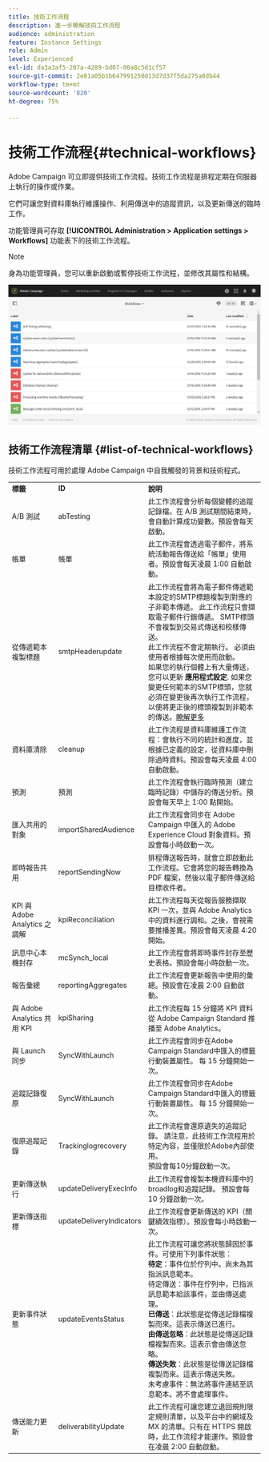 ```yaml
---
title: 技術工作流程
description: 進一步瞭解技術工作流程
audience: administration
feature: Instance Settings
role: Admin
level: Experienced
exl-id: da3a3af5-207a-4289-bd07-00a8c5d1cf57
source-git-commit: 2e81a05b1b647991250d13d7d37f5da275a8db44
workflow-type: tm+mt
source-wordcount: '820'
ht-degree: 75%

---
```


# 技術工作流程{#technical-workflows}

Adobe Campaign 可立即提供技術工作流程。技術工作流程是排程定期在伺服器上執行的操作或作業。

它們可讓您對資料庫執行維護操作、利用傳送中的追蹤資訊，以及更新傳送的臨時工作。

功能管理員可存取 **[!UICONTROL Administration > Application settings > Workflows]** 功能表下的技術工作流程。

>[!NOTE]
>
>身為功能管理員，您可以重新啟動或暫停技術工作流程，並修改其屬性和結構。

![](assets/technical_workflows.png)

## 技術工作流程清單 {#list-of-technical-workflows}

技術工作流程可用於處理 Adobe Campaign 中自我觸發的背景和技術程式。

<table> 
 <tbody> 
  <tr> 
   <td> <strong>標籤</strong><br /> </td> 
   <td> <strong>ID</strong><br /> </td> 
   <td> <strong>說明</strong><br /> </td> 
  </tr> 
  <tr> 
   <td> <span class="uicontrol">A/B 測試</span> <br /> </td> 
   <td> <span class="uicontrol">abTesting</span> <br /> </td> 
   <td> 此工作流程會分析每個變體的追蹤記錄檔。在 A/B 測試期間結束時，會自動計算成功變數。預設會每天啟動。<br /> </td> 
  </tr> 
  <tr> 
   <td> <span class="uicontrol">帳單</span> <br /> </td> 
   <td> <span class="uicontrol">帳單</span> <br /> </td> 
   <td> 此工作流程會透過電子郵件，將系統活動報告傳送給「帳單」使用者。預設會每天凌晨 1:00 自動啟動。<br /> </td> 
  </tr> 
  <tr> 
   <td> <span class="uicontrol">從傳遞範本複製標題</span> <br /> </td> 
   <td> <span class="uicontrol">smtpHeaderupdate</span> <br /> </td> 
   <td> 此工作流程會將為電子郵件傳遞範本設定的SMTP標題複製到對應的子非範本傳遞。 此工作流程只會擷取電子郵件行銷傳遞。 SMTP標頭不會複製到交易式傳送和校樣傳送。 <br> 此工作流程不會定期執行。 必須由使用者根據每次使用而啟動。 <!--So it'not really a technical workflow like all workflows on this page, because it's not run automatically - TBC--> <br> 如果您的執行個體上有大量傳送，您可以更新 <strong>應用程式設定</strong>. 如果您變更任何範本的SMTP標頭，您就必須在變更後再次執行工作流程，以便將更正後的標頭複製到非範本的傳送。<a href="data-retention.md#deliveries">瞭解更多</a>
   <br /> </td> 
  </tr> 
  <tr> 
   <td> <span class="uicontrol">資料庫清除</span> <br /> </td> 
   <td> <span class="uicontrol">cleanup</span> <br /> </td> 
   <td> 此工作流程是資料庫維護工作流程：會執行不同的統計和進度，並根據已定義的設定，從資料庫中刪除過時資料。預設會每天凌晨 4:00 自動啟動。<br /> </td> 
  </tr> 
  <tr> 
   <td> <span class="uicontrol">預測</span> <br /> </td> 
   <td> <span class="uicontrol">預測</span> <br /> </td> 
   <td> 此工作流程會執行臨時預測（建立臨時記錄）中儲存的傳送分析。預設會每天早上 1:00 點開始。<br /> </td> 
  </tr> 
  <tr> 
   <td> <span class="uicontrol">匯入共用的對象</span> <br /> </td> 
   <td> <span class="uicontrol">importSharedAudience</span> <br /> </td> 
   <td> 此工作流程會同步在 Adobe Campaign 中匯入的 Adobe Experience Cloud 對象資料。預設會每小時啟動一次。<br /> </td> 
  </tr> 
  <tr> 
   <td> <span class="uicontrol">即時報告共用</span> <br /> </td> 
   <td> <span class="uicontrol">reportSendingNow</span> <br /> </td> 
   <td> 排程傳送報告時，就會立即啟動此工作流程。它會將您的報告轉換為 PDF 檔案，然後以電子郵件傳送給目標收件者。<br /> </td> 
  </tr> 
  <tr> 
   <td> <span class="uicontrol">KPI 與 Adobe Analytics 之調解</span> <br /> </td> 
   <td> <span class="uicontrol">kpiReconciliation</span> <br /> </td> 
   <td> 此工作流程每天從報告服務擷取 KPI 一次，並與 Adobe Analytics 中的資料進行調和。之後，會視需要推播差異。預設會每天凌晨 4:20 開始。<br /> </td> 
  </tr> 
  <tr> 
   <td> <span class="uicontrol">訊息中心本機封存</span> <br /> </td> 
   <td> <span class="uicontrol">mcSynch_local</span> <br /> </td> 
   <td> 此工作流程會將即時事件封存至歷史表格。預設會每小時啟動一次。<br /> </td> 
  </tr> 
  <tr> 
   <td> <span class="uicontrol">報告彙總</span> <br /> </td> 
   <td> <span class="uicontrol">reportingAggregates</span> <br /> </td> 
   <td> 此工作流程會更新報告中使用的彙總。預設會在凌晨 2:00 自動啟動。<br /> </td> 
  </tr> 
  <tr> 
   <td> <span class="uicontrol">與 Adobe Analytics 共用 KPI</span> <br /> </td> 
   <td> <span class="uicontrol">kpiSharing</span> <br /> </td> 
   <td> 此工作流程每 15 分鐘將 KPI 資料從 Adobe Campaign Standard 推播至 Adobe Analytics。<br /> </td> 
  </tr> 
    </tr> 
   <tr> 
   <td> <span class="uicontrol">與 Launch 同步</span> <br /> </td> 
   <td> <span class="uicontrol">SyncWithLaunch</span> <br /> </td> 
   <td> 此工作流程會同步在Adobe Campaign Standard中匯入的標籤行動裝置屬性。 每 15 分鐘開始一次。<br /> </td> 
  </tr>
  <tr> 
   <td> <span class="uicontrol">追蹤記錄復原</span> <br /> </td> 
   <td> <span class="uicontrol">SyncWithLaunch</span> <br /> </td> 
   <td> 此工作流程會同步在Adobe Campaign Standard中匯入的標籤行動裝置屬性。 每 15 分鐘開始一次。<br /> </td> 
  </tr>
  <tr> 
   <td> <span class="uicontrol">復原追蹤記錄</span> <br /> </td> 
   <td> <span class="uicontrol">Trackinglogrecovery</span> <br /> </td> 
   <td> 此工作流程會還原遺失的追蹤記錄。 請注意，此技術工作流程用於特定內容，並僅限於Adobe內部使用。 <br> 預設會每10分鐘啟動一次。<br /> </td> 
  </tr>
  <tr> 
   <td> <span class="uicontrol">更新傳送執行</span> <br/> </td> 
   <td> <span class="uicontrol">updateDeliveryExecInfo</span> <br/> </td> 
   <td> 此工作流程會複製本機資料庫中的broadlog和追蹤記錄。 預設會每 10 分鐘啟動一次。<br/> </td> 
  </tr>
  <tr> 
   <td> <span class="uicontrol">更新傳送指標</span> <br /> </td> 
   <td> <span class="uicontrol">updateDeliveryIndicators</span> <br /> </td> 
   <td> 此工作流程會更新傳送的 KPI（關鍵績效指標）。預設會每小時啟動一次。<br /> </td> 
  </tr> 
  <tr> 
   <td> <span class="uicontrol">更新事件狀態</span> <br /> </td> 
   <td> <span class="uicontrol">updateEventsStatus</span> <br /> </td> 
   <td> 此工作流程可讓您將狀態歸因於事件。可使用下列事件狀態：<br /><strong>待定</strong>：事件位於佇列中。尚未為其指派訊息範本。<br /> <span class="uicontrol">待定傳送</span>：事件在佇列中，已指派訊息範本給該事件，並由傳送處理。<br /> <strong>已傳送</strong>：此狀態是從傳送記錄檔複製而來。這表示傳送已進行。<br /> <strong>由傳送忽略</strong>：此狀態是從傳送記錄檔複製而來。這表示會由傳送忽略。<br /> <strong>傳送失敗</strong>：此狀態是從傳送記錄檔複製而來。這表示傳送失敗。<br /> <span class="uicontrol">未考慮事件</span>：無法將事件連結至訊息範本。將不會處理事件。<br /> </td> 
  </tr> 
  <tr> 
   <td> <span class="uicontrol">傳送能力更新</span> <br /> </td> 
   <td> <span class="uicontrol">deliverabilityUpdate</span> <br /> </td> 
   <td> 此工作流程可讓您建立退回規則限定規則清單，以及平台中的網域及 MX 的清單。只有在 HTTPS 開啟時，此工作流程才能運作。預設會在凌晨 2:00 自動啟動。<br /> </td> 
  </tr> 
 </tbody> 
</table>

